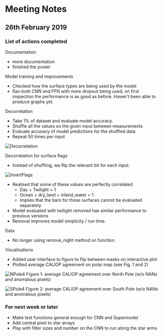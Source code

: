 # Meeting Notes

## 26th February 2019

### List of actions completed

Documentation

- more documentation
- finished the poster

Model training and improvements

- Checked how the surface types are being used by the model
- Ran both CNN and FFN with more dropout being used, on first inspection the performance is as good as before. Haven't been able to produce graphs yet.

Decorrelation

- Take 1% of dataset and evaluate model accuracy.
- Shuffle all the values on the given input between measurements
- Evaluate accuracy of model predictions for the shuffled data
- Repeat 50 times per input

![Decorrelation](http://www.hep.ph.ic.ac.uk/~trz15/Decorrelation.png)

Decorrelation for surface flags

- Instead of shuffling, we flip the relevant bit for each input.

![InvertFlags](http://www.hep.ph.ic.ac.uk/~trz15/InvertFlags2.png)

- Realised that some of these values are perfectly correlated. 
  - Day + Twilight = 1
  - Ocean + dry_land + inland_water = 1
  - Implies that the bars for these surfaces cannot be evaluated separately
- Model evaluated with twilight removed has similar performance to previous versions
- Removal improves model simplicity / run time.

Data

- No longer using remove_night method on function

Visualisations

- Added user interface to figure to flip between masks on interactive plot
- Plotted average CALIOP agreement on polar map (see Fig. 1 and 2)

![NPole4](http://www.hep.ph.ic.ac.uk/~kt2015/NPole4.png)
Figure 1: average CALIOP agreement over North Pole (w/o NANs and anomalous pixels)

![SPole4](http://www.hep.ph.ic.ac.uk/~kt2015/SPole4.png)
Figure 2: average CALIOP agreement over South Pole (w/o NANs and anomalous pixels)

### For next week or later

- Make test functions general enough for CNN and Supermodel
- Add central pixel to star arrays
- Play with filter sizes and number on the CNN to run along the star arms